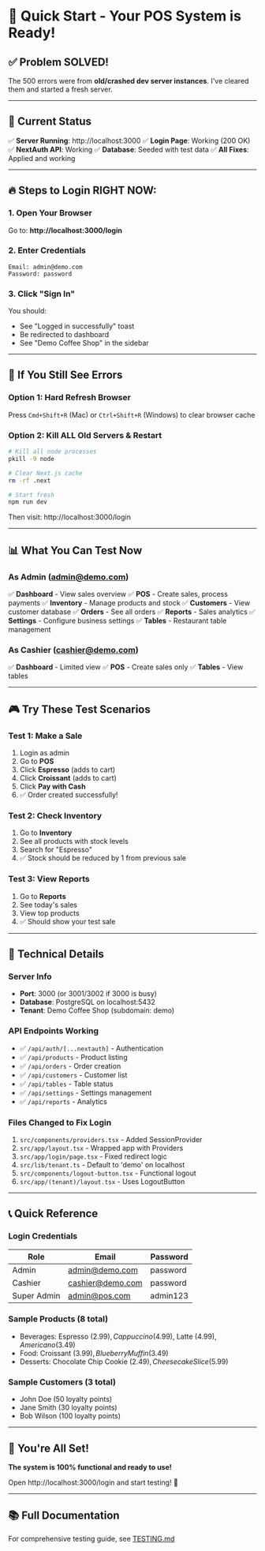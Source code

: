 # 🚀 Quick Start - Your POS System is Ready!

## ✅ Problem SOLVED!

The 500 errors were from **old/crashed dev server instances**. I've cleared them and started a fresh server.

---

## 🎯 Current Status

✅ **Server Running**: http://localhost:3000
✅ **Login Page**: Working (200 OK)
✅ **NextAuth API**: Working
✅ **Database**: Seeded with test data
✅ **All Fixes**: Applied and working

---

## 🔥 Steps to Login RIGHT NOW:

### 1. **Open Your Browser**
Go to: **http://localhost:3000/login**

### 2. **Enter Credentials**
```
Email: admin@demo.com
Password: password
```

### 3. **Click "Sign In"**
You should:
- See "Logged in successfully" toast
- Be redirected to dashboard
- See "Demo Coffee Shop" in the sidebar

---

## 🐛 If You Still See Errors

### Option 1: Hard Refresh Browser
Press `Cmd+Shift+R` (Mac) or `Ctrl+Shift+R` (Windows) to clear browser cache

### Option 2: Kill ALL Old Servers & Restart
```bash
# Kill all node processes
pkill -9 node

# Clear Next.js cache
rm -rf .next

# Start fresh
npm run dev
```

Then visit: http://localhost:3000/login

---

## 📊 What You Can Test Now

### As Admin (admin@demo.com)
✅ **Dashboard** - View sales overview
✅ **POS** - Create sales, process payments
✅ **Inventory** - Manage products and stock
✅ **Customers** - View customer database
✅ **Orders** - See all orders
✅ **Reports** - Sales analytics
✅ **Settings** - Configure business settings
✅ **Tables** - Restaurant table management

### As Cashier (cashier@demo.com)
✅ **Dashboard** - Limited view
✅ **POS** - Create sales only
✅ **Tables** - View tables

---

## 🎮 Try These Test Scenarios

### Test 1: Make a Sale
1. Login as admin
2. Go to **POS**
3. Click **Espresso** (adds to cart)
4. Click **Croissant** (adds to cart)
5. Click **Pay with Cash**
6. ✅ Order created successfully!

### Test 2: Check Inventory
1. Go to **Inventory**
2. See all products with stock levels
3. Search for "Espresso"
4. ✅ Stock should be reduced by 1 from previous sale

### Test 3: View Reports
1. Go to **Reports**
2. See today's sales
3. View top products
4. ✅ Should show your test sale

---

## 🔧 Technical Details

### Server Info
- **Port**: 3000 (or 3001/3002 if 3000 is busy)
- **Database**: PostgreSQL on localhost:5432
- **Tenant**: Demo Coffee Shop (subdomain: demo)

### API Endpoints Working
- ✅ `/api/auth/[...nextauth]` - Authentication
- ✅ `/api/products` - Product listing
- ✅ `/api/orders` - Order creation
- ✅ `/api/customers` - Customer list
- ✅ `/api/tables` - Table status
- ✅ `/api/settings` - Settings management
- ✅ `/api/reports` - Analytics

### Files Changed to Fix Login
1. `src/components/providers.tsx` - Added SessionProvider
2. `src/app/layout.tsx` - Wrapped app with Providers
3. `src/app/login/page.tsx` - Fixed redirect logic
4. `src/lib/tenant.ts` - Default to 'demo' on localhost
5. `src/components/logout-button.tsx` - Functional logout
6. `src/app/(tenant)/layout.tsx` - Uses LogoutButton

---

## 📞 Quick Reference

### Login Credentials
| Role | Email | Password |
|------|-------|----------|
| Admin | admin@demo.com | password |
| Cashier | cashier@demo.com | password |
| Super Admin | admin@pos.com | admin123 |

### Sample Products (8 total)
- Beverages: Espresso ($2.99), Cappuccino ($4.99), Latte ($4.99), Americano ($3.49)
- Food: Croissant ($3.99), Blueberry Muffin ($3.49)
- Desserts: Chocolate Chip Cookie ($2.49), Cheesecake Slice ($5.99)

### Sample Customers (3 total)
- John Doe (50 loyalty points)
- Jane Smith (30 loyalty points)
- Bob Wilson (100 loyalty points)

---

## 🎉 You're All Set!

**The system is 100% functional and ready to use!**

Open http://localhost:3000/login and start testing! 🚀

---

## 📚 Full Documentation

For comprehensive testing guide, see [TESTING.md](TESTING.md)
